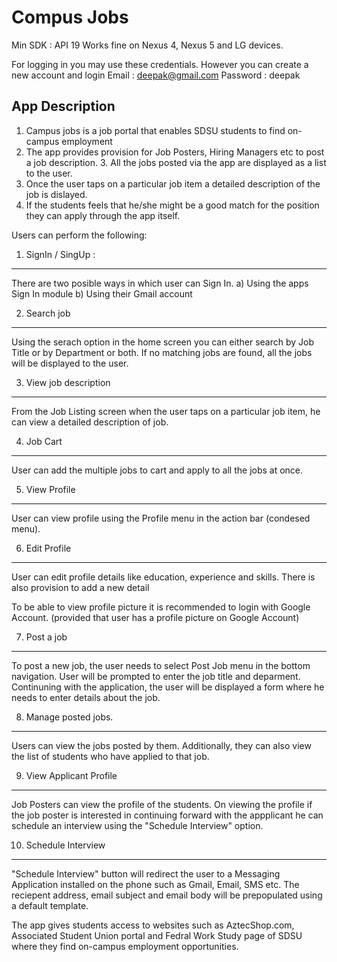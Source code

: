 # Compus Jobs
Min SDK : API 19
Works fine on Nexus 4, Nexus 5 and LG devices. 

For logging in you may use these credentials. However you can create a new account and login 
Email : deepak@gmail.com
Password : deepak

App Description
-------------------------
1. Campus jobs is a job portal that enables SDSU students to find on-campus employment
2. The app provides provision for Job Posters, Hiring Managers etc to post a job description. 3. All the jobs posted via the app are displayed as a list to the user. 
4. Once the user taps on a particular job item a detailed description of the job is dislayed. 
5. If the students feels that he/she might be a good match for the position they can apply through the app itself. 

Users can perform the following:

1. SignIn / SingUp : 
-----------------------------
There are two posible ways in which user can Sign In. 
a) Using the apps Sign In module b) Using their Gmail account 

2. Search job 
---------------------
Using the serach option in the home screen you can either search by Job Title or by Department or both. 
If no matching jobs are found, all the jobs will be displayed to the user.

3. View job description
--------------------------------------
From the Job Listing screen when the user taps on a particular job item, he can view a detailed description of job. 

4. Job Cart
-----------------
User can add the multiple jobs to cart and apply to all the jobs at once. 

5. View Profile
--------------------
User can view profile using the Profile menu in the action bar (condesed menu).

6. Edit Profile
---------------------
User can edit profile details like education, experience and skills. 
There is also provision to add a new detail 

To be able to view profile picture it is recommended to login with Google Account. (provided that user has a profile picture on Google Account) 

7. Post a job
---------------------
To post a new job, the user needs to select Post Job menu in the bottom navigation.
User will be prompted to enter the job title and deparment. 
Continuning with the application, the user will be displayed a form where he needs to enter details about the job. 

8. Manage posted jobs.
------------------------------------
Users can view the jobs posted by them. 
Additionally, they can also view the list of students who have applied to that job.

9. View Applicant Profile
--------------------------------------
Job Posters can view the profile of the students.
On viewing the profile if the job poster is interested in continuing forward with the appplicant he can schedule an interview using the "Schedule Interview" option. 

10. Schedule Interview
------------------------------------
"Schedule Interview" button will redirect the user to a Messaging Application installed on the phone such as Gmail, Email, SMS etc. The reciepent address, email subject and email body will be prepopulated using a default template. 

The app gives students access to websites such as AztecShop.com, Associated Student Union portal and Fedral Work Study page of SDSU where they find on-campus employment opportunities. 
